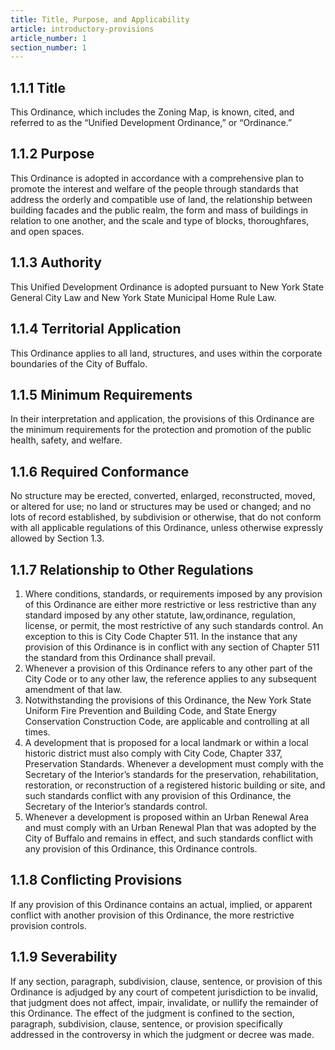```yaml
---
title: Title, Purpose, and Applicability
article: introductory-provisions
article_number: 1
section_number: 1
---
```


## 1.1.1 Title

This Ordinance, which includes the Zoning Map, is known, cited, and referred to as the “Unified Development Ordinance,” or “Ordinance.”

## 1.1.2 Purpose

This Ordinance is adopted in accordance with a comprehensive plan to promote the interest
and welfare of the people through standards that address the orderly and compatible use of land, the relationship between building facades and the public realm, the form and mass of buildings in relation
to one another, and the scale and type of blocks, thoroughfares, and open spaces.

## 1.1.3 Authority

This Unified Development Ordinance is adopted pursuant to New York State General City Law and New York State Municipal Home Rule Law.

## 1.1.4 Territorial Application

This Ordinance applies to all land, structures, and uses within the corporate boundaries of the City of Buffalo.

## 1.1.5 Minimum Requirements

In their interpretation and application, the provisions of this Ordinance are the minimum requirements for the protection and promotion of the public health, safety, and welfare.

## 1.1.6 Required Conformance

No structure may be erected, converted, enlarged, reconstructed, moved, or altered for use; no land or structures may be used or changed; and no lots of record established, by subdivision or otherwise, that do not conform with all applicable regulations of this Ordinance, unless otherwise expressly allowed by Section 1.3.

## 1.1.7 Relationship to Other Regulations

1. Where conditions, standards, or requirements imposed by any provision of this Ordinance are either more restrictive or less restrictive than any standard imposed by any other statute, law,ordinance, regulation, license, or permit, the most restrictive of any such standards control. An exception to this is City Code Chapter 511. In the instance that any provision of this Ordinance is in conflict with any section of Chapter 511 the standard from this Ordinance shall prevail.
2. Whenever a provision of this Ordinance refers to any other part of the City Code or to any other law, the reference applies to any subsequent amendment of that law.
3. Notwithstanding the provisions of this Ordinance, the New York State Uniform Fire Prevention and Building Code, and State Energy Conservation Construction Code, are applicable and controlling at all times.
4. A development that is proposed for a local landmark or within a local historic district must also comply with City Code, Chapter 337, Preservation Standards. Whenever a development must comply with the Secretary of the Interior’s standards for the preservation, rehabilitation, restoration, or reconstruction of a registered historic building or site, and such standards conflict with any provision of this Ordinance, the Secretary of the Interior’s standards control.
5. Whenever a development is proposed within an Urban Renewal Area and must comply with an Urban Renewal Plan that was adopted by the City of Buffalo and remains in effect, and such standards conflict with any provision of this Ordinance, this Ordinance controls.

## 1.1.8 Conflicting Provisions

If any provision of this Ordinance contains an actual, implied, or apparent conflict with another provision of this Ordinance, the more restrictive provision controls.

## 1.1.9 Severability

If any section, paragraph, subdivision, clause, sentence, or provision of this Ordinance is adjudged by any court of competent jurisdiction to be invalid, that judgment does not affect, impair, invalidate, or nullify the remainder of this Ordinance. The effect of the judgment is confined to the section, paragraph, subdivision, clause, sentence, or provision specifically addressed in the controversy in which the judgment or decree was made.
